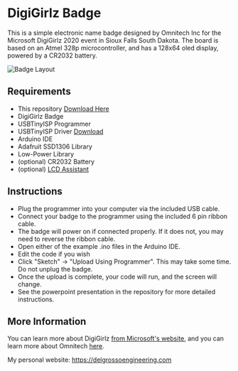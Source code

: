 # DigiGirlz Badge
This is a simple electronic name badge designed by Omnitech Inc for the Microsoft DigiGirlz 2020 event in Sioux Falls South Dakota. The board is based on an Atmel 328p microcontroller, and has a 128x64 oled display, powered by a CR2032 battery.

![Badge Layout](https://delgrossoengineering.com/images/digigirlz/badgeBoard.png)

## Requirements
* This repository [Download Here](https://github.com/ad3154/DigiGirlzBadge/archive/master.zip)
* DigiGirlz Badge
* USBTinyISP Programmer
* USBTinyISP Driver [Download](https://github.com/adafruit/Adafruit_Windows_Drivers/releases/download/2.4.0.0/adafruit_drivers_2.4.0.0.exe)
* Arduino IDE
* Adafruit SSD1306 Library
* Low-Power Library
* (optional) CR2032 Battery
* (optional) [LCD Assistant](http://en.radzio.dxp.pl/bitmap_converter/)

## Instructions
* Plug the programmer into your computer via the included USB cable.
* Connect your badge to the programmer using the included 6 pin ribbon cable.
* The badge will power on if connected properly. If it does not, you may need to reverse the ribbon cable.
* Open either of the example .ino files in the Arduino IDE. 
* Edit the code if you wish
* Click "Sketch" -> "Upload Using Programmer". This may take some time. Do not unplug the badge.
* Once the upload is complete, your code will run, and the screen will change.
* See the powerpoint presentation in the repository for more detailed instructions.

## More Information
You can learn more about DigiGirlz [from Microsoft's website](https://www.microsoft.com/en-us/diversity/programs/digigirlz/default.aspx), and you can learn more about Omnitech [here](https://www.omnitech-inc.com).

My personal website: https://delgrossoengineering.com
